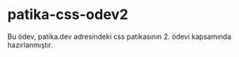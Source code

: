 # patika-css-odev2
Bu ödev, patika.dev adresindeki css patikasının 2. ödevi kapsamında hazırlanmıştır.
